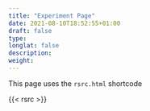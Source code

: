 ```yaml
---
title: "Experiment Page"
date: 2021-08-10T18:52:55+01:00
draft: false
type: 
longlat: false
description:
weight:
---
```


This page uses the `rsrc.html` shortcode

{{< rsrc >}}